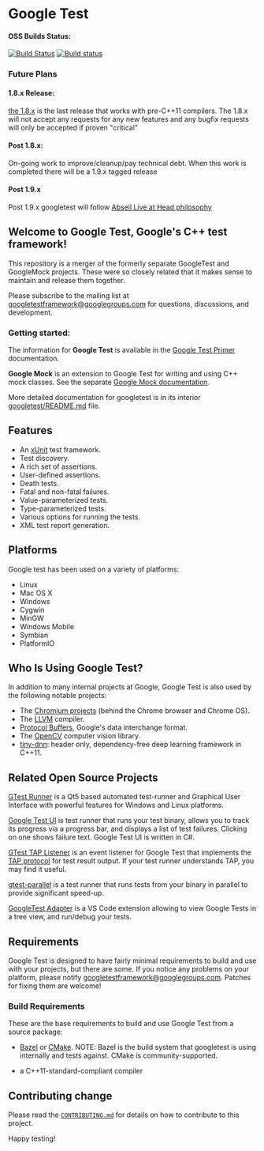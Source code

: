 # Google Test

#### OSS Builds Status:

[![Build Status](https://api.travis-ci.org/google/googletest.svg?branch=master)](https://travis-ci.org/google/googletest)
[![Build status](https://ci.appveyor.com/api/projects/status/4o38plt0xbo1ubc8/branch/master?svg=true)](https://ci.appveyor.com/project/GoogleTestAppVeyor/googletest/branch/master)

### Future Plans

#### 1.8.x Release:

[the 1.8.x](https://github.com/google/googletest/releases/tag/release-1.8.1) is the last release that works with
pre-C++11 compilers. The 1.8.x will not accept any requests for any new features and any bugfix requests will only be
accepted if proven "critical"

#### Post 1.8.x:

On-going work to improve/cleanup/pay technical debt. When this work is completed there will be a 1.9.x tagged release

#### Post 1.9.x

Post 1.9.x googletest will follow
[Abseil Live at Head philosophy](https://abseil.io/about/philosophy)

## Welcome to **Google Test**, Google's C++ test framework!

This repository is a merger of the formerly separate GoogleTest and GoogleMock projects. These were so closely related
that it makes sense to maintain and release them together.

Please subscribe to the mailing list at googletestframework@googlegroups.com for questions, discussions, and
development.

### Getting started:

The information for **Google Test** is available in the
[Google Test Primer](googletest/docs/primer.md) documentation.

**Google Mock** is an extension to Google Test for writing and using C++ mock classes. See the
separate [Google Mock documentation](googlemock/README.md).

More detailed documentation for googletest is in its interior
[googletest/README.md](googletest/README.md) file.

## Features

* An [xUnit](https://en.wikipedia.org/wiki/XUnit) test framework.
* Test discovery.
* A rich set of assertions.
* User-defined assertions.
* Death tests.
* Fatal and non-fatal failures.
* Value-parameterized tests.
* Type-parameterized tests.
* Various options for running the tests.
* XML test report generation.

## Platforms

Google test has been used on a variety of platforms:

* Linux
* Mac OS X
* Windows
* Cygwin
* MinGW
* Windows Mobile
* Symbian
* PlatformIO

## Who Is Using Google Test?

In addition to many internal projects at Google, Google Test is also used by the following notable projects:

* The [Chromium projects](http://www.chromium.org/) (behind the Chrome browser and Chrome OS).
* The [LLVM](http://llvm.org/) compiler.
* [Protocol Buffers](https://github.com/google/protobuf), Google's data interchange format.
* The [OpenCV](http://opencv.org/) computer vision library.
* [tiny-dnn](https://github.com/tiny-dnn/tiny-dnn): header only, dependency-free deep learning framework in C++11.

## Related Open Source Projects

[GTest Runner](https://github.com/nholthaus/gtest-runner) is a Qt5 based automated test-runner and Graphical User
Interface with powerful features for Windows and Linux platforms.

[Google Test UI](https://github.com/ospector/gtest-gbar) is test runner that runs your test binary, allows you to track
its progress via a progress bar, and displays a list of test failures. Clicking on one shows failure text. Google Test
UI is written in C#.

[GTest TAP Listener](https://github.com/kinow/gtest-tap-listener) is an event listener for Google Test that implements
the
[TAP protocol](https://en.wikipedia.org/wiki/Test_Anything_Protocol) for test result output. If your test runner
understands TAP, you may find it useful.

[gtest-parallel](https://github.com/google/gtest-parallel) is a test runner that runs tests from your binary in parallel
to provide significant speed-up.

[GoogleTest Adapter](https://marketplace.visualstudio.com/items?itemName=DavidSchuldenfrei.gtest-adapter)
is a VS Code extension allowing to view Google Tests in a tree view, and run/debug your tests.

## Requirements

Google Test is designed to have fairly minimal requirements to build and use with your projects, but there are some. If
you notice any problems on your platform, please notify
[googletestframework@googlegroups.com](https://groups.google.com/forum/#!forum/googletestframework). Patches for fixing
them are welcome!

### Build Requirements

These are the base requirements to build and use Google Test from a source package:

* [Bazel](https://bazel.build/) or [CMake](https://cmake.org/). NOTE: Bazel is the build system that googletest is using
  internally and tests against. CMake is community-supported.

* a C++11-standard-compliant compiler

## Contributing change

Please read the [`CONTRIBUTING.md`](CONTRIBUTING.md) for details on how to contribute to this project.

Happy testing!
